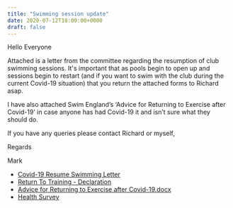 ```yaml
---
title: "Swimming session update"
date: 2020-07-12T18:00:00+0000
draft: false
---
```

Hello Everyone

Attached is a letter from the committee regarding the resumption of club swimming sessions. It's important that as pools begin to open up and sessions begin to restart (and if you want to swim with the club during the current Covid-19 situation) that you return the attached forms to Richard asap.

I have also attached Swim England’s ‘Advice for Returning to Exercise after Covid-19’ in case anyone has had Covid-19 it and isn’t sure what they should do.

If you have any queries please contact Richard or myself,

Regards

Mark

- [Covid-19 Resume Swimming Letter](images/2020/07/covid19_resume_swimming_letter.pdf)
- [Return To Training - Declaration](images/2020/07/return_to_training_declaration.docx)
- [Advice for Returning to Exercise after Covid-19.docx](images/2020/07/advice_for_post_covid19.docx)
- [Health Survey](images/2020/07/health_survey.docx)

<!--more-->
